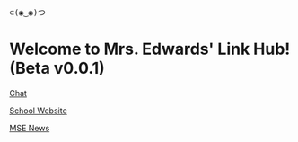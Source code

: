 <pre>
⊂(◉‿◉)つ
</pre>
# Welcome to Mrs. Edwards' Link Hub! (Beta v0.0.1)
[Chat][1]

[School Website][2]

<a href="rtp://239.219.90.22:50000" target="_C:\Program Files (x86)\VideoLAN\VLC\vlc.exe">MSE News</a>

[1]: https://webchat.freenode.net/?channels=#MrsEdwardsChat "Made possible by Freenode IRC"
[2]: https://www.lcps.org/Page/108044 "Now online!"
